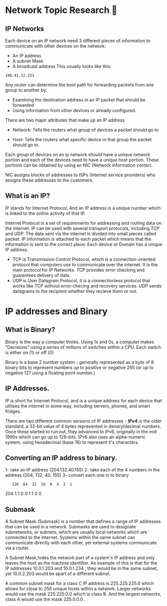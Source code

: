 # Network Topic Research :taco:

## IP Networks
Each device on an IP network need 3 different pieces of information to communicate with other devices on the network:
- An IP address
- A subnet Mask
- A broadcast address
This usually looks like this:

```
198.41.12.151
```
Any router can determine the best path for forwarding packets from one group to another by:
- Examining the destination address in an IP packet that should be forwarded
- Using information from other devices or already configured.

There are two major attributes that make up an IP address
- Network: Tells the routers what group of devices a packet should go to

- Host: Tells the routers what specific device in that group the packet should go to.

Each group of devices on an ip network should have a unique network portion and each of the devices need to have a unique host portion. These portions can be obtained by using an NIC (Network information center).

NIC assigns blocks of addresses to ISPs (Internet service providers) who assigns these addresses to the customers.

## What is an IP?

IP stands for Internet Protocol, And an IP address is a unique number which is linked to the online activity of that IP.

Internet Protocol is a set of requirements for addressing and routing data on the internet. IP can be used with several transport protocols, including TCP and UDP. The data sent via the internet is divided into small pieces called packet. IP information is attached to each packet which means that the information is sent to the correct place. Each device or Domain has a unique IP address.

* TCP is Transmission Control Protocol, which is a connection-oriented protocol that computers use to communicate over the internet. It is the main protocol for IP Networks. TCP provides error checking and guarantees delivery of data.
* UDP is User Datagram Protocol, it is a connectionless protocol that works like TCP without error-checing and recovery services. UDP sends datagrams to the recipient whether they recieve them or not.


# IP addresses and Binary

## What is Binary?
Binary is the way a computer thinks. Using 1s and 0s, a computer makes "Decisions" using a series of millions of switches within a CPU. Each switch is either on (1) or off (0)

Binary is a base 2 number system - generally represented as a byte of 8 binary bits to represent numbers up to positive or negative 255 (or up to negative 127 using a floating point number.)

## IP Addresses.
IP is short for Internet Protocol, and is a unique address for each device that utilises the internet in some way, including servers, phones, and smart fridges.

There are two different common versions of IP addresses - <b>IPv4</b> is the older standard, a 32-bit value of 4 bytes represented in denary/decimal numbers. Once these started to run out, they advanced to IPv6, originally in the mid 1990s which can go up to 128-bits. IPv6 also uses an alpha-numeric system, using hexadecimal (base 16) to represent it's characters.

## Converting an IP address to binary.

1- take an IP address (204.132.40.155)
2- take each of the 4 numbers in the address (204, 132, 40, 155)
3- convert each one in to binary

       128  64  32  16  8  4  2  1
204     1    1   0   0  1  1  0  0

## Submask

A Subnet Mask (Submask) is a number that defines a range of IP addresses that can be used in a network. Submasks are used to designate subnetworks, or subnets, which are usually local networks which are connected to the internet. Systems within the same subnet can communicate directly with each other, yet external systems communicate via a router.

A Subnet Mask,hides the network part of a system's IP address and only leaves the host as the machine identifier. An example of this is that for the IP addresses 10.0.1.203 and 10.0.1.234 , they would be in the same subnet, yet 10.0.2.203 would be apart of a different subnet.

A common subnet mask for a class C IP address is 225.225.225.0 which allows for close to 256 unique hosts within a network. Larger networks would use the mask 225.225.0.0 which is class B. And the largest networks, class A would use the mask 225.0.0.0 .
